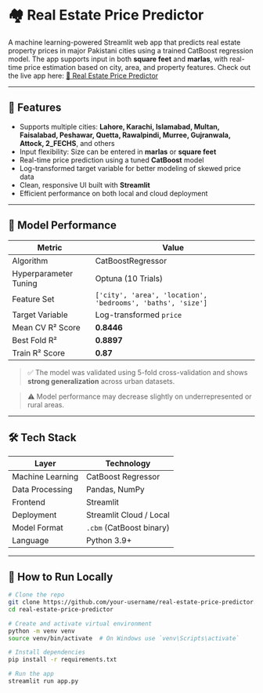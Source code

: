 # 🏘️ Real Estate Price Predictor

A machine learning-powered Streamlit web app that predicts real estate property prices in major Pakistani cities using a trained CatBoost regression model. The app supports input in both **square feet** and **marlas**, with real-time price estimation based on city, area, and property features.
Check out the live app here: [🏡 Real Estate Price Predictor](https://house-price-predictor-by-saad.streamlit.app/)

---

## 📌 Features

- Supports multiple cities: **Lahore, Karachi, Islamabad, Multan, Faisalabad, Peshawar, Quetta, Rawalpindi, Murree, Gujranwala, Attock, 2_FECHS**, and others
- Input flexibility: Size can be entered in **marlas** or **square feet**
- Real-time price prediction using a tuned **CatBoost** model
- Log-transformed target variable for better modeling of skewed price data
- Clean, responsive UI built with **Streamlit**
- Efficient performance on both local and cloud deployment

---

## 🧠 Model Performance

| Metric           | Value                    |
|------------------|--------------------------|
| Algorithm        | CatBoostRegressor        |
| Hyperparameter Tuning | Optuna (10 Trials)       |
| Feature Set      | `['city', 'area', 'location', 'bedrooms', 'baths', 'size']` |
| Target Variable  | Log-transformed `price`  |
| Mean CV R² Score | **0.8446**               |
| Best Fold R²     | **0.8897**               |
| Train R² Score   | **0.87**                 |

> ✅ The model was validated using 5-fold cross-validation and shows **strong generalization** across urban datasets.

> ⚠ Model performance may decrease slightly on underrepresented or rural areas.

---

## 🛠️ Tech Stack

| Layer         | Technology          |
|---------------|---------------------|
| Machine Learning | CatBoost Regressor |
| Data Processing  | Pandas, NumPy       |
| Frontend         | Streamlit           |
| Deployment       | Streamlit Cloud / Local |
| Model Format     | `.cbm` (CatBoost binary) |
| Language         | Python 3.9+         |

---

## 🚀 How to Run Locally

```bash
# Clone the repo
git clone https://github.com/your-username/real-estate-price-predictor.git
cd real-estate-price-predictor

# Create and activate virtual environment
python -m venv venv
source venv/bin/activate  # On Windows use `venv\Scripts\activate`

# Install dependencies
pip install -r requirements.txt

# Run the app
streamlit run app.py
